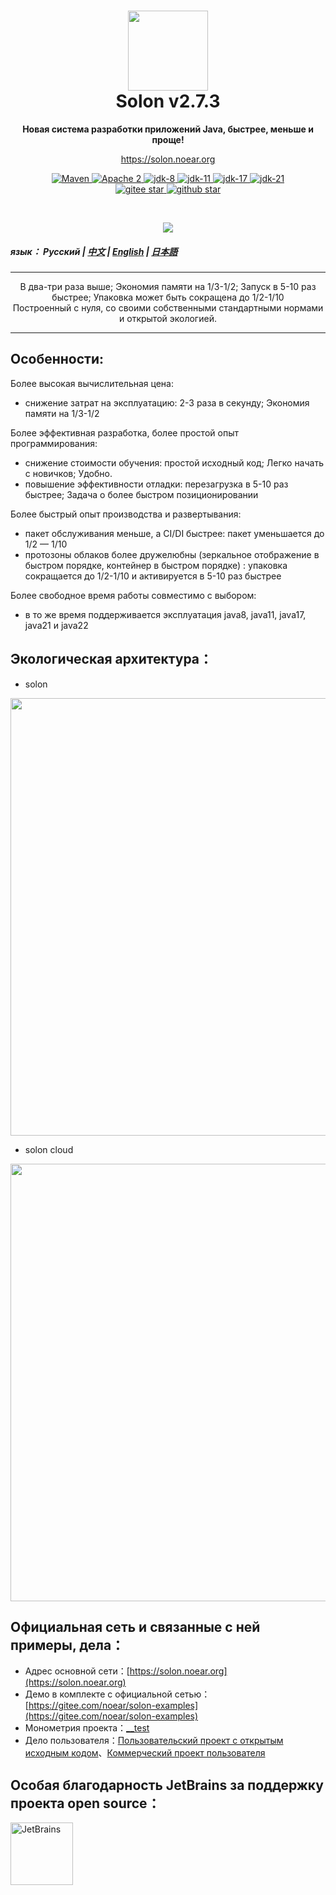 <h1 align="center" style="text-align:center;">
<img src="solon_icon.png" width="128" />
<br />
Solon v2.7.3
</h1>
<p align="center">
	<strong>Новая система разработки приложений Java, быстрее, меньше и проще!</strong>
</p>
<p align="center">
	<a href="https://solon.noear.org/">https://solon.noear.org</a>
</p>

<p align="center">
    <a target="_blank" href="https://central.sonatype.com/search?q=org.noear%3Asolon-parent">
        <img src="https://img.shields.io/maven-central/v/org.noear/solon.svg?label=Maven%20Central" alt="Maven" />
    </a>
    <a target="_blank" href="LICENSE">
		<img src="https://img.shields.io/:License-Apache2-blue.svg" alt="Apache 2" />
	</a>
    <a target="_blank" href="https://www.oracle.com/java/technologies/javase/javase-jdk8-downloads.html">
		<img src="https://img.shields.io/badge/JDK-8-green.svg" alt="jdk-8" />
	</a>
    <a target="_blank" href="https://www.oracle.com/java/technologies/javase/jdk11-archive-downloads.html">
		<img src="https://img.shields.io/badge/JDK-11-green.svg" alt="jdk-11" />
	</a>
    <a target="_blank" href="https://www.oracle.com/java/technologies/javase/jdk17-archive-downloads.html">
		<img src="https://img.shields.io/badge/JDK-17-green.svg" alt="jdk-17" />
	</a>
    <a target="_blank" href="https://www.oracle.com/java/technologies/javase/jdk21-archive-downloads.html">
		<img src="https://img.shields.io/badge/JDK-21-green.svg" alt="jdk-21" />
	</a>
    <br />
    <a target="_blank" href='https://gitee.com/noear/solon/stargazers'>
		<img src='https://gitee.com/noear/solon/badge/star.svg' alt='gitee star'/>
	</a>
    <a target="_blank" href='https://github.com/noear/solon/stargazers'>
		<img src="https://img.shields.io/github/stars/noear/solon.svg?logo=github" alt="github star"/>
	</a>
</p>

<br/>
<p align="center">
	<a href="https://jq.qq.com/?_wv=1027&k=kjB5JNiC">
	<img src="https://img.shields.io/badge/QQ交流群-22200020-orange"/></a>
</p>

##### язык： Русский | [中文](README_CN.md)  | [English](README_EN.md) | [日本語](README_JP.md)

<hr />

<p align="center">
В два-три раза выше; Экономия памяти на 1/3-1/2; Запуск в 5-10 раз быстрее; Упаковка может быть сокращена до 1/2-1/10
<br/>
Построенный с нуля, со своими собственными стандартными нормами и открытой экологией.
</p>
<hr />

## Особенности:

Более высокая вычислительная цена:

* снижение затрат на эксплуатацию: 2-3 раза в секунду; Экономия памяти на 1/3-1/2

Более эффективная разработка, более простой опыт программирования:

* снижение стоимости обучения: простой исходный код; Легко начать с новичков; Удобно.
* повышение эффективности отладки: перезагрузка в 5-10 раз быстрее; Задача о более быстром позиционировании

Более быстрый опыт производства и развертывания:

* пакет обслуживания меньше, а CI/DI быстрее: пакет уменьшается до 1/2 — 1/10
* протозоны облаков более дружелюбны (зеркальное отображение в быстром порядке, контейнер в быстром порядке) : упаковка сокращается до 1/2-1/10 и активируется в 5-10 раз быстрее

Более свободное время работы совместимо с выбором:

* в то же время поддерживается эксплуатация java8, java11, java17, java21 и java22

## Экологическая архитектура：

* solon

<img src="solon_schema.png" width="700" />

* solon cloud

<img src="solon_cloud_schema.png" width="700" />

## Официальная сеть и связанные с ней примеры, дела：

* Адрес основной сети：[https://solon.noear.org](https://solon.noear.org)
* Демо в комплекте с официальной сетью：[https://gitee.com/noear/solon-examples](https://gitee.com/noear/solon-examples)
* Монометрия проекта：[__test](./__test/) 
* Дело пользователя：[Пользовательский проект с открытым исходным кодом](https://solon.noear.org/article/555)、[Коммерческий проект пользователя](https://solon.noear.org/article/cases)


## Особая благодарность JetBrains за поддержку проекта open source：

<a href="https://jb.gg/OpenSourceSupport">
  <img src="https://user-images.githubusercontent.com/8643542/160519107-199319dc-e1cf-4079-94b7-01b6b8d23aa6.png" align="left" height="100" width="100"  alt="JetBrains">
</a>

